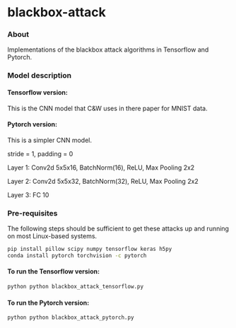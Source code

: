 # blackbox-attack


### About

Implementations of the blackbox attack algorithms in Tensorflow and Pytorch. 

### Model description


#### Tensorflow version: 

This is the CNN model that C&W uses in there paper for MNIST data.


#### Pytorch version: 

This is a simpler CNN model.

stride = 1, padding = 0

Layer 1: Conv2d 5x5x16, BatchNorm(16), ReLU, Max Pooling 2x2

Layer 2: Conv2d 5x5x32, BatchNorm(32), ReLU, Max Pooling 2x2

Layer 3: FC 10


### Pre-requisites

The following steps should be sufficient to get these attacks up and running on
most Linux-based systems.

```bash
pip install pillow scipy numpy tensorflow keras h5py
conda install pytorch torchvision -c pytorch
```
   
#### To run the Tensorflow version:

```bash
python python blackbox_attack_tensorflow.py
```

#### To run the Pytorch version:

```bash
python python blackbox_attack_pytorch.py
```
